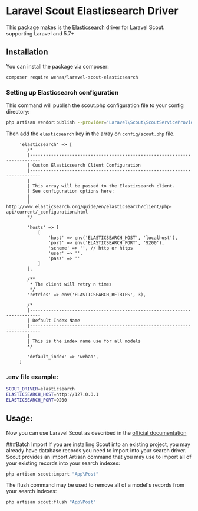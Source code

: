 # Laravel Scout Elasticsearch Driver

This package makes is the [Elasticsearch](https://www.elastic.co/products/elasticsearch) driver for Laravel Scout.
supporting Laravel and 5.7+

## Installation

You can install the package via composer:

```bash
composer require wehaa/laravel-scout-elasticsearch
```

### Setting up Elasticsearch configuration

This command will publish the scout.php configuration file to your config directory:

```bash
php artisan vendor:publish --provider="Laravel\Scout\ScoutServiceProvider"
```
Then add the `elasticsearch` key in the array on `config/scout.php` file.
```bach
     'elasticsearch' => [
        /*
        |--------------------------------------------------------------------------
        | Custom Elasticsearch Client Configuration
        |--------------------------------------------------------------------------
        |
        | This array will be passed to the Elasticsearch client.
        | See configuration options here:
        |
        | http://www.elasticsearch.org/guide/en/elasticsearch/client/php-api/current/_configuration.html
        */
        
        'hosts' => [
            [
                'host' => env('ELASTICSEARCH_HOST', 'localhost'),
                'port' => env('ELASTICSEARCH_PORT', '9200'),
                'scheme' => '', // http or https
                'user' => '',
                'pass' => ''
            ]
        ],
        
        /**
         * The client will retry n times
         */
        'retries' => env('ELASTICSEARCH_RETRIES', 3),
        
        /*
        |--------------------------------------------------------------------------
        | Default Index Name
        |--------------------------------------------------------------------------
        |
        | This is the index name use for all models
        */
        
        'default_index' => 'wehaa',
     ]
```


### .env file example:

```bash
SCOUT_DRIVER=elasticsearch
ELASTICSEARCH_HOST=http://127.0.0.1
ELASTICSEARCH_PORT=9200
```

## Usage:
Now you can use Laravel Scout as described in the [official documentation](https://laravel.com/docs/5.7/scout)

###Batch Import
If you are installing Scout into an existing project, you may already have database records you need to import into your search driver. Scout provides an import Artisan command that you may use to import all of your existing records into your search indexes:

```bash
php artisan scout:import "App\Post"
```

The flush command may be used to remove all of a model's records from your search indexes:

```bash
php artisan scout:flush "App\Post"
```